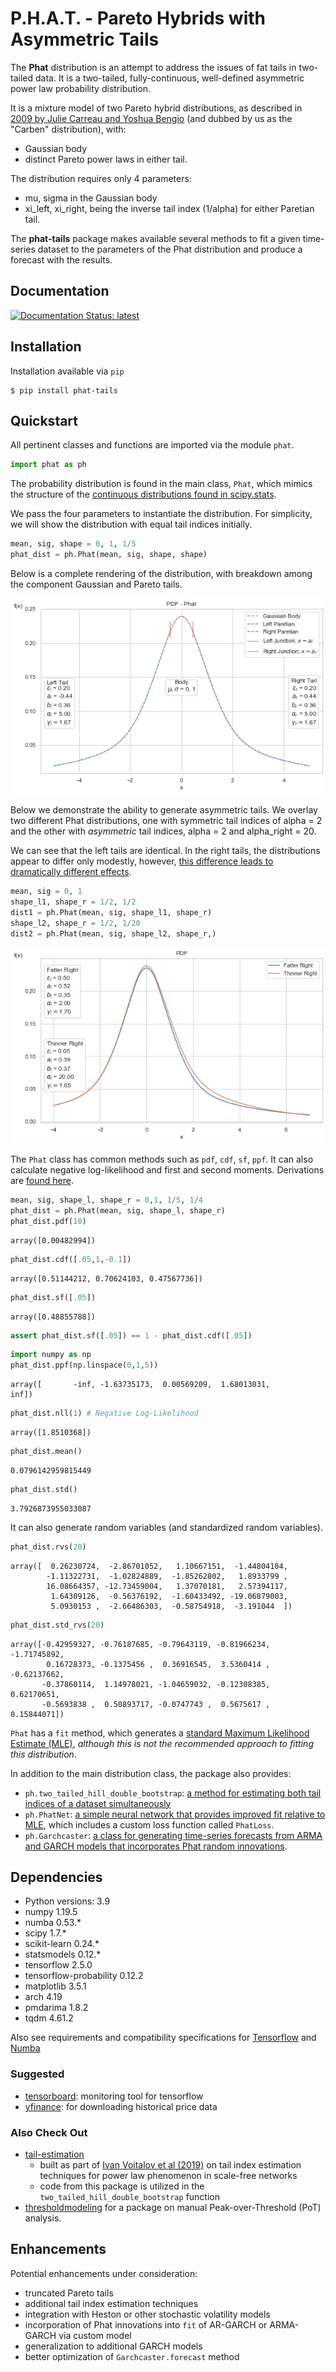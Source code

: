 # P.H.A.T. - **P**areto **H**ybrids with **A**symmetric **T**ails #

The **Phat** distribution is an attempt to address the issues of fat tails in two-tailed data. It is a two-tailed, fully-continuous, well-defined asymmetric power law probability distribution. 

It is a mixture model of two Pareto hybrid distributions, as described in [2009 by Julie Carreau and Yoshua Bengio](https://www.researchgate.net/publication/226293435_A_hybrid_Pareto_model_for_asymmetric_fat-tailed_data_The_univariate_case) (and dubbed by us as the "Carben" distribution), with:

+ Gaussian body 
+ distinct Pareto power laws in either tail.

The distribution requires only 4 parameters:

+ mu, sigma in the Gaussian body
+ xi_left, xi_right, being the inverse tail index (1/alpha) for either Paretian tail.

The **phat-tails** package makes available several methods to fit a given time-series dataset to the parameters of the Phat distribution and produce a forecast with the results.

## Documentation ##
[![Documentation Status: latest](https://img.shields.io/readthedocs/ipywidgets?logo=read-the-docs)](https://phat.readthedocs.io/en/latest)

## Installation ##

Installation available via `pip`

```console
$ pip install phat-tails
```

## Quickstart ##

All pertinent classes and functions are imported via the module `phat`.


```python
import phat as ph
```

The probability distribution is found in the main class, `Phat`, which mimics the structure of the [continuous distributions found in scipy.stats](https://docs.scipy.org/doc/scipy/tutorial/stats/continuous.html#continuous-distributions-in-scipy-stats). 

We pass the four parameters to instantiate the distribution. For simplicity, we will show the distribution with equal tail indices initially.


```python
mean, sig, shape = 0, 1, 1/5
phat_dist = ph.Phat(mean, sig, shape, shape)
```

Below is a complete rendering of the distribution, with breakdown among the component Gaussian and Pareto tails.

    
![png](imgs/output_9_0.png)
    


Below we demonstrate the ability to generate asymmetric tails. We overlay two different Phat distributions, one with symmetric tail indices of alpha = 2 and the other with *asymmetric* tail indices, alpha = 2 and alpha_right = 20.

We can see that the left tails are identical. In the right tails, the distributions appear to differ only modestly, however, [this difference leads to dramatically different effects](demo.ipynb#Compare-Fit-with-Gaussian-and-T).


```python
mean, sig = 0, 1
shape_l1, shape_r = 1/2, 1/2
dist1 = ph.Phat(mean, sig, shape_l1, shape_r)
shape_l2, shape_r = 1/2, 1/20
dist2 = ph.Phat(mean, sig, shape_l2, shape_r,)
```

    
![png](imgs/output_12_0.png)
    


The `Phat` class has common methods such as `pdf`, `cdf`, `sf`, `ppf`. It can also calculate negative log-likelihood and first and second moments. Derivations are [found here](moments.ipynb).


```python
mean, sig, shape_l, shape_r = 0,1, 1/5, 1/4
phat_dist = ph.Phat(mean, sig, shape_l, shape_r)
phat_dist.pdf(10)
```




    array([0.00482994])




```python
phat_dist.cdf([.05,1,-0.1])
```




    array([0.51144212, 0.70624103, 0.47567736])




```python
phat_dist.sf([.05])
```




    array([0.48855788])




```python
assert phat_dist.sf([.05]) == 1 - phat_dist.cdf([.05])
```


```python
import numpy as np
phat_dist.ppf(np.linspace(0,1,5))
```




    array([       -inf, -1.63735173,  0.00569209,  1.68013031,         inf])




```python
phat_dist.nll(1) # Negative Log-Likelihood
```




    array([1.8510368])




```python
phat_dist.mean()
```




    0.0796142959815449




```python
phat_dist.std()
```




    3.7926873955033087



It can also generate random variables (and standardized random variables).


```python
phat_dist.rvs(20)
```




    array([  0.26230724,  -2.86701052,   1.10667151,  -1.44804104,
            -1.11322731,  -1.02824889,  -1.85262802,   1.8933799 ,
            16.08664357, -12.73459004,   1.37070181,   2.57394117,
             1.64309126,  -0.56376192,  -1.60433492, -19.06879003,
             5.0930153 ,  -2.66486303,  -0.58754918,  -3.191044  ])




```python
phat_dist.std_rvs(20)
```




    array([-0.42959327, -0.76187685, -0.79643119, -0.81966234, -1.71745892,
            0.16728373, -0.1375456 ,  0.36916545,  3.5360414 , -0.62137662,
           -0.37860114,  1.14978021, -1.04659032, -0.12308385,  0.62170651,
           -0.5693838 ,  0.50893717, -0.0747743 ,  0.5675617 ,  0.15844071])


`Phat` has a `fit` method, which generates a [standard Maximum Likelihood Estimate (MLE)](mle_fit.ipynb), *although this is not the recommended approach to fitting this distribution*.

In addition to the main distribution class, the package also provides:

+ `ph.two_tailed_hill_double_bootstrap`: [a method for estimating both tail indices of a dataset simultaneously](dblbs.ipynb)
+ `ph.PhatNet`: [a simple neural network that provides improved fit relative to MLE](nn_fit.ipynb), which includes a custom loss function called `PhatLoss`.
+ `ph.Garchcaster`: [a class for generating time-series forecasts from ARMA and GARCH models that incorporates Phat random innovations](phatgarch.ipynb).

## Dependencies ##

+ Python versions: 3.9
+ numpy 1.19.5
+ numba 0.53.*
+ scipy 1.7.*
+ scikit-learn 0.24.*
+ statsmodels 0.12.*
+ tensorflow 2.5.0
+ tensorflow-probability 0.12.2
+ matplotlib 3.5.1
+ arch 4.19
+ pmdarima 1.8.2
+ tqdm 4.61.2

Also see requirements and compatibility specifications for [Tensorflow](https://www.tensorflow.org/install) and [Numba](https://numba.readthedocs.io/en/stable/user/installing.html)

### Suggested ###
+ [tensorboard](https://www.tensorflow.org/tensorboard/get_started): monitoring tool for tensorflow
+ [yfinance](https://github.com/ranaroussi/yfinance): for downloading historical price data

### Also Check Out ###

+ [tail-estimation](https://github.com/ivanvoitalov/tail-estimation)
    + built as part of [Ivan Voitalov et al (2019)](https://journals.aps.org/prresearch/pdf/10.1103/PhysRevResearch.1.033034) on tail index estimation techniques for power law phenomenon in scale-free networks
    + code from this package is utilized in the `two_tailed_hill_double_bootstrap` function
+ [thresholdmodeling](https://github.com/iagolemos1/thresholdmodeling) for a package on manual Peak-over-Threshold (PoT) analysis.

## Enhancements ##

Potential enhancements under consideration:

+ truncated Pareto tails
+ additional tail index estimation techniques
+ integration with Heston or other stochastic volatility models
+ incorporation of Phat innovations into `fit` of AR-GARCH or ARMA-GARCH via custom model
+ generalization to additional GARCH models
+ better optimization of `Garchcaster.forecast` method
